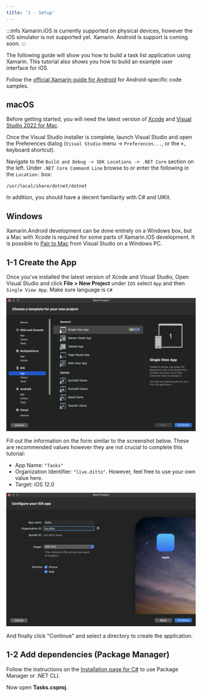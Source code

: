 ```yaml
---
title: '1 - Setup'
---
```


:::info
Xamarin.iOS is currently supported on physical devices, however the iOS
simulator is not supported yet. Xamarin. Android is support is coming soon.
:::

The following guide will show you how to build a task list application using Xamarin.
This tutorial also shows you how to build an example user interface for iOS.

Follow the [official Xamarin guide for Android](https://docs.microsoft.com/en-us/xamarin/android/get-started/)
for Android-specific code samples.

## macOS

Before getting started, you will need the latest version of
[Xcode](https://apps.apple.com/us/app/xcode/id497799835) and
[Visual Studio 2022 for Mac](https://visualstudio.microsoft.com/downloads/).

Once the Visual Studio installer is complete, launch Visual Studio and open the
Preferences dialog (`Visual Studio` menu -> `Preferences...`, or the `⌘,` keyboard shortcut).

Navigate to the `Build and Debug -> SDK Locations -> .NET Core` section on the left.
Under `.NET Core Command Line` browse to or enter the following in the `Location:` box:

```command
/usr/local/share/dotnet/dotnet
```

In addition, you should have a decent familiarity with C# and UIKit.

## Windows

Xamarin.Android development can be done entirely on a Windows box, but a Mac
with Xcode is required for some parts of Xamarin.iOS development.
It is possible to [Pair to Mac](https://docs.microsoft.com/en-us/xamarin/ios/get-started/installation/windows/connecting-to-mac/)
from Visual Studio on a Windows PC.

## 1-1 Create the App

Once you've installed the latest version of Xcode and Visual Studio, Open Visual Studio and click
**File > New Project** under `IOS` select `App` and then `Single View App`. Make sure language is `C#`

![](Project-Selection.PNG)

Fill out the information on the form similar to the screenshot below. These are
recommended values however they are not crucial to complete this tutorial:


- App Name: `"Tasks"`
- Organization Identifier: `"live.ditto"`. However, feel free to use your own value here.
- Target: iOS 12.0

![](Project-Identifiers.png)


And finally click "Continue" and select a directory to create the application.

## 1-2 Add dependencies (Package Manager)

Follow the instructions on the [Installation page for C#](/csharp/installation) to
use Package Manager or .NET CLI.

Now open **Tasks.csproj**.
